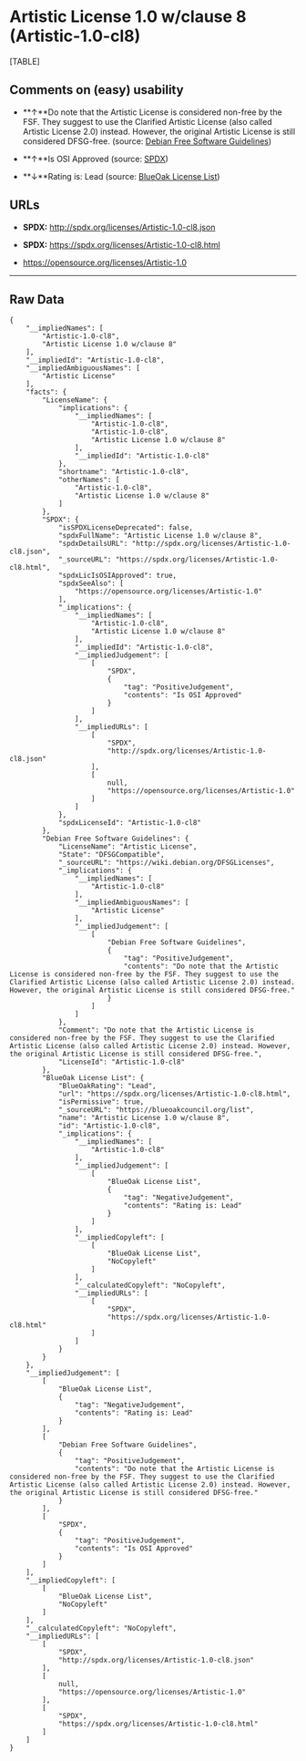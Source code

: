 Artistic License 1.0 w/clause 8 (Artistic-1.0-cl8)
==================================================

[TABLE]

Comments on (easy) usability
----------------------------

-   **↑**Do note that the Artistic License is considered non-free by the
    FSF. They suggest to use the Clarified Artistic License (also called
    Artistic License 2.0) instead. However, the original Artistic
    License is still considered DFSG-free. (source: [Debian Free
    Software
    Guidelines](https://wiki.debian.org/DFSGLicenses "Debian Free Software Guidelines"))

-   **↑**Is OSI Approved (source:
    [SPDX](https://spdx.org/licenses/Artistic-1.0-cl8.html "SPDX"))

-   **↓**Rating is: Lead (source: [BlueOak License
    List](https://blueoakcouncil.org/list "BlueOak License List"))

URLs
----

-   **SPDX:** http://spdx.org/licenses/Artistic-1.0-cl8.json

-   **SPDX:** https://spdx.org/licenses/Artistic-1.0-cl8.html

-   https://opensource.org/licenses/Artistic-1.0

------------------------------------------------------------------------

Raw Data
--------

    {
        "__impliedNames": [
            "Artistic-1.0-cl8",
            "Artistic License 1.0 w/clause 8"
        ],
        "__impliedId": "Artistic-1.0-cl8",
        "__impliedAmbiguousNames": [
            "Artistic License"
        ],
        "facts": {
            "LicenseName": {
                "implications": {
                    "__impliedNames": [
                        "Artistic-1.0-cl8",
                        "Artistic-1.0-cl8",
                        "Artistic License 1.0 w/clause 8"
                    ],
                    "__impliedId": "Artistic-1.0-cl8"
                },
                "shortname": "Artistic-1.0-cl8",
                "otherNames": [
                    "Artistic-1.0-cl8",
                    "Artistic License 1.0 w/clause 8"
                ]
            },
            "SPDX": {
                "isSPDXLicenseDeprecated": false,
                "spdxFullName": "Artistic License 1.0 w/clause 8",
                "spdxDetailsURL": "http://spdx.org/licenses/Artistic-1.0-cl8.json",
                "_sourceURL": "https://spdx.org/licenses/Artistic-1.0-cl8.html",
                "spdxLicIsOSIApproved": true,
                "spdxSeeAlso": [
                    "https://opensource.org/licenses/Artistic-1.0"
                ],
                "_implications": {
                    "__impliedNames": [
                        "Artistic-1.0-cl8",
                        "Artistic License 1.0 w/clause 8"
                    ],
                    "__impliedId": "Artistic-1.0-cl8",
                    "__impliedJudgement": [
                        [
                            "SPDX",
                            {
                                "tag": "PositiveJudgement",
                                "contents": "Is OSI Approved"
                            }
                        ]
                    ],
                    "__impliedURLs": [
                        [
                            "SPDX",
                            "http://spdx.org/licenses/Artistic-1.0-cl8.json"
                        ],
                        [
                            null,
                            "https://opensource.org/licenses/Artistic-1.0"
                        ]
                    ]
                },
                "spdxLicenseId": "Artistic-1.0-cl8"
            },
            "Debian Free Software Guidelines": {
                "LicenseName": "Artistic License",
                "State": "DFSGCompatible",
                "_sourceURL": "https://wiki.debian.org/DFSGLicenses",
                "_implications": {
                    "__impliedNames": [
                        "Artistic-1.0-cl8"
                    ],
                    "__impliedAmbiguousNames": [
                        "Artistic License"
                    ],
                    "__impliedJudgement": [
                        [
                            "Debian Free Software Guidelines",
                            {
                                "tag": "PositiveJudgement",
                                "contents": "Do note that the Artistic License is considered non-free by the FSF. They suggest to use the Clarified Artistic License (also called Artistic License 2.0) instead. However, the original Artistic License is still considered DFSG-free."
                            }
                        ]
                    ]
                },
                "Comment": "Do note that the Artistic License is considered non-free by the FSF. They suggest to use the Clarified Artistic License (also called Artistic License 2.0) instead. However, the original Artistic License is still considered DFSG-free.",
                "LicenseId": "Artistic-1.0-cl8"
            },
            "BlueOak License List": {
                "BlueOakRating": "Lead",
                "url": "https://spdx.org/licenses/Artistic-1.0-cl8.html",
                "isPermissive": true,
                "_sourceURL": "https://blueoakcouncil.org/list",
                "name": "Artistic License 1.0 w/clause 8",
                "id": "Artistic-1.0-cl8",
                "_implications": {
                    "__impliedNames": [
                        "Artistic-1.0-cl8"
                    ],
                    "__impliedJudgement": [
                        [
                            "BlueOak License List",
                            {
                                "tag": "NegativeJudgement",
                                "contents": "Rating is: Lead"
                            }
                        ]
                    ],
                    "__impliedCopyleft": [
                        [
                            "BlueOak License List",
                            "NoCopyleft"
                        ]
                    ],
                    "__calculatedCopyleft": "NoCopyleft",
                    "__impliedURLs": [
                        [
                            "SPDX",
                            "https://spdx.org/licenses/Artistic-1.0-cl8.html"
                        ]
                    ]
                }
            }
        },
        "__impliedJudgement": [
            [
                "BlueOak License List",
                {
                    "tag": "NegativeJudgement",
                    "contents": "Rating is: Lead"
                }
            ],
            [
                "Debian Free Software Guidelines",
                {
                    "tag": "PositiveJudgement",
                    "contents": "Do note that the Artistic License is considered non-free by the FSF. They suggest to use the Clarified Artistic License (also called Artistic License 2.0) instead. However, the original Artistic License is still considered DFSG-free."
                }
            ],
            [
                "SPDX",
                {
                    "tag": "PositiveJudgement",
                    "contents": "Is OSI Approved"
                }
            ]
        ],
        "__impliedCopyleft": [
            [
                "BlueOak License List",
                "NoCopyleft"
            ]
        ],
        "__calculatedCopyleft": "NoCopyleft",
        "__impliedURLs": [
            [
                "SPDX",
                "http://spdx.org/licenses/Artistic-1.0-cl8.json"
            ],
            [
                null,
                "https://opensource.org/licenses/Artistic-1.0"
            ],
            [
                "SPDX",
                "https://spdx.org/licenses/Artistic-1.0-cl8.html"
            ]
        ]
    }